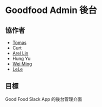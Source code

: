 # Goodfood Admin 後台

## 協作者

* [Tomas](https://github.com/horsekitlin)
* Curt
* [Arel Lin](https://github.com/godlike0108)
* Hung Yu
* [Wei Ming](https://github.com/Akira543152)
* [LeLe](https://github.com/scps960423)

## 目標

Good Food Slack App 的後台管理介面

